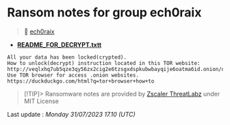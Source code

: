 # Ransom notes for group ech0raix
> 🔗 [ech0raix](group/ech0raix)
* **[README_FOR_DECRYPT.txtt](https://ransomware.live/ransomware_notes/ech0raix/README_FOR_DECRYPT.txtt)**

```
All your data has been locked(crypted).
How to unlock(decrypt) instruction located in this TOR website: http://veqlxhq7ub5qze3qy56zx2cig2e6tzsgxdspkubwbayqije6oatma6id.onion/order/[snip]
Use TOR browser for access .onion websites.
https://duckduckgo.com/html?q=tor+browser+how+to

```


> [!TIP]> Ransomware notes are provided by [Zscaler ThreatLabz](https://github.com/threatlabz/ransomware_notes) under MIT License
> 




Last update : _Monday 31/07/2023 17.10 (UTC)_

